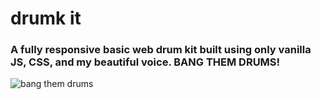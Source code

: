# drumk it

### A fully responsive basic web drum kit built using only vanilla JS, CSS, and my beautiful voice. BANG THEM DRUMS!

![bang them drums](http://i.imgur.com/y82IZu8.png)

